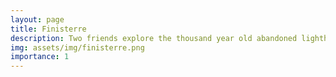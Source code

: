 ```yaml
---
layout: page
title: Finisterre
description: Two friends explore the thousand year old abandoned lighthouse that looks over their Galician town.
img: assets/img/finisterre.png
importance: 1
---
```



